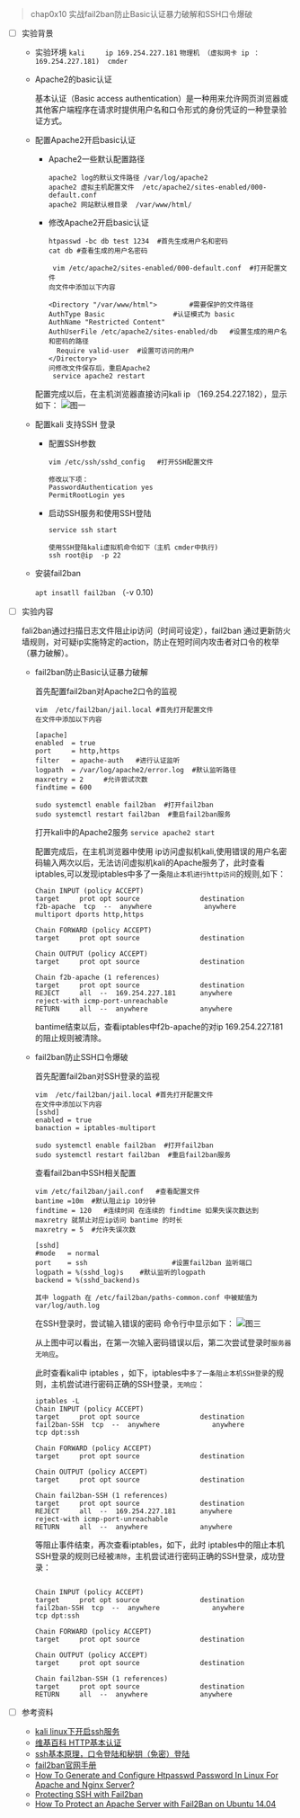 > chap0x10 实战fail2ban防止Basic认证暴力破解和SSH口令爆破

- [ ] 实验背景
	
	- 实验环境
	  `kali     ip 169.254.227.181` 
	  `物理机 （虚拟网卡 ip ：169.254.227.181)  cmder`
	  
	 -  Apache2的basic认证
	 
	 	基本认证（Basic access authentication）是一种用来允许网页浏览器或其他客户端程序在请求时提供用户名和口令形式的身份凭证的一种登录验证方式。

	- 配置Apache2开启basic认证
		
		- Apache2一些默认配置路径
		
			```
			apache2 log的默认文件路径 /var/log/apache2
			apache2 虚拟主机配置文件  /etc/apache2/sites-enabled/000-default.conf
			apache2 网站默认根目录  /var/www/html/
			```

		- 修改Apache2开启basic认证
		
			```
			htpasswd -bc db test 1234  #首先生成用户名和密码
			cat db #查看生成的用户名密码
			
			 vim /etc/apache2/sites-enabled/000-default.conf  #打开配置文件
		  	向文件中添加以下内容
		 	 
		  	<Directory "/var/www/html">        #需要保护的文件路径
		  	AuthType Basic                 #认证模式为 basic
		  	AuthName "Restricted Content"  
		  	AuthUserFile /etc/apache2/sites-enabled/db   #设置生成的用户名和密码的路径
			  Require valid-user  #设置可访问的用户
		  	</Directory>
		  	问修改文件保存后，重启Apache2
		  	 service apache2 restart
			```

		配置完成以后，在主机浏览器直接访问kali  ip （169.254.227.182），显示如下：
		    ![图一](https://github.com/CUCCS/2018-NS-Public-jackcily/raw/ns_chap0x10_fial2ban/img/1.PNG)
	

	-  配置kali 支持SSH 登录
		
		
		-  配置SSH参数
		
			```
			vim /etc/ssh/sshd_config   #打开SSH配置文件
			
			修改以下项：
			PasswordAuthentication yes
			PermitRootLogin yes
			```

		-  启动SSH服务和使用SSH登陆
		
			```
			service ssh start
			
			使用SSH登陆kali虚拟机命令如下（主机 cmder中执行)
			ssh root@ip  -p 22
			```

	- 安装fail2ban
	
		 `apt insatll fail2ban` （-v  0.10)

- [ ] 实验内容

	fali2ban通过扫描日志文件阻止ip访问（时间可设定），fail2ban 通过更新防火墙规则，对可疑ip实施特定的action，防止在短时间内攻击者对口令的枚举（暴力破解）。
	
	- fail2ban防止Basic认证暴力破解
	
		首先配置fail2ban对Apache2口令的监视

		```
		vim  /etc/fail2ban/jail.local #首先打开配置文件
		在文件中添加以下内容
		
		[apache]
		enabled  = true
		port     = http,https
		filter   = apache-auth   #进行认证监听
		logpath  = /var/log/apache2/error.log  #默认监听路径
		maxretry = 2     #允许尝试次数
		findtime = 600
		
		sudo systemctl enable fail2ban  #打开fail2ban 
		sudo systemctl restart fail2ban  #重启fail2ban服务
		```
		
		打开kali中的Apache2服务 `service apache2 start`
			
		配置完成后，在主机浏览器中使用 ip访问虚拟机kali,使用错误的用户名密码输入两次以后，无法访问虚拟机kali的Apache服务了，此时查看iptables,可以发现iptables中多了一条`阻止本机进行http访问`的规则,如下：

		```
		Chain INPUT (policy ACCEPT)
		target     prot opt source               destination         
		f2b-apache  tcp  --  anywhere             anywhere             multiport dports http,https

		Chain FORWARD (policy ACCEPT)
		target     prot opt source               destination         

		Chain OUTPUT (policy ACCEPT)
		target     prot opt source               destination         

		Chain f2b-apache (1 references)
		target     prot opt source               destination         
		REJECT     all  --  169.254.227.181      anywhere             				reject-with icmp-port-unreachable
		RETURN     all  --  anywhere             anywhere 
		```

		bantime结束以后，查看iptables中f2b-apache的对ip 169.254.227.181 的阻止规则被清除。
		

	- fail2ban防止SSH口令爆破
		
		首先配置fail2ban对SSH登录的监视
		
		```
		vim  /etc/fail2ban/jail.local #首先打开配置文件
		在文件中添加以下内容
		[sshd]
		enabled = true
		banaction = iptables-multiport
		
		sudo systemctl enable fail2ban  #打开fail2ban 
		sudo systemctl restart fail2ban  #重启fail2ban服务
		```

		查看fail2ban中SSH相关配置
		```
		vim /etc/fail2ban/jail.conf   #查看配置文件
		bantime =10m  #默认阻止ip 10分钟
		findtime = 120   #连续时间 在连续的 findtime 如果失误次数达到 maxretry 就禁止对应ip访问 bantime 的时长
		maxretry = 5  #允许失误次数	
		
		[sshd]
		#mode   = normal
		port    = ssh                     #设置fail2ban 监听端口
		logpath = %(sshd_log)s    #默认监听的logpath
		backend = %(sshd_backend)s
		
		其中 logpath 在 /etc/fail2ban/paths-common.conf 中被赋值为var/log/auth.log
		```

		在SSH登录时，尝试输入错误的密码
		命令行中显示如下：
		  ![图三](https://github.com/CUCCS/2018-NS-Public-jackcily/raw/ns_chap0x10_fial2ban/img/3.PNG)
		
		从上图中可以看出，在第一次输入密码错误以后，第二次尝试登录时`服务器无响应`。

		此时查看kali中 iptables ，如下，iptables中`多了一条阻止本机SSH登录`的规则，主机尝试进行密码正确的SSH登录，`无响应`：

		```
		iptables -L
		Chain INPUT (policy ACCEPT)
		target     prot opt source               destination         
		fail2ban-SSH  tcp  --  anywhere             anywhere             tcp dpt:ssh
		
		Chain FORWARD (policy ACCEPT)
		target     prot opt source               destination         

		Chain OUTPUT (policy ACCEPT)
		target     prot opt source               destination         
		
		Chain fail2ban-SSH (1 references)
		target     prot opt source               destination         
		REJECT     all  --  169.254.227.181      anywhere             reject-with icmp-port-unreachable
		RETURN     all  --  anywhere             anywhere  
		```
             
		等阻止事件结束，再次查看iptables，如下，此时 iptables中的阻止本机SSH登录的规则已经被`清除`，主机尝试进行密码正确的SSH登录，成功登录：

		```
		
		Chain INPUT (policy ACCEPT)
		target     prot opt source               destination         
		fail2ban-SSH  tcp  --  anywhere             anywhere             tcp dpt:ssh

		Chain FORWARD (policy ACCEPT)
		target     prot opt source               destination         

		Chain OUTPUT (policy ACCEPT)
		target     prot opt source               destination         

		Chain fail2ban-SSH (1 references)
		target     prot opt source               destination         
		RETURN     all  --  anywhere             anywhere 
		```




- [ ] 参考资料

  - [kali linux下开启ssh服务](http://blog.51cto.com/laoyinga/1766340)
  - [维基百科 HTTP基本认证](https://zh.wikipedia.org/wiki/HTTP%E5%9F%BA%E6%9C%AC%E8%AE%A4%E8%AF%81)
  - [ssh基本原理，口令登陆和秘钥（免密）登陆](https://blog.csdn.net/yimingsilence/article/details/52161412)
  - [fail2ban官网手册](https://www.fail2ban.org/wiki/index.php/Main_Page)
  - [How To Generate and Configure Htpasswd Password In Linux For Apache and Nginx Server?](https://www.poftut.com/generate-and-configure-htpasswd-password-in-linux-for-apache-and-nginx-server/)
  - [Protecting SSH with Fail2ban](https://www.booleanworld.com/protecting-ssh-fail2ban/)
  -  [How To Protect an Apache Server with Fail2Ban on Ubuntu 14.04](https://www.digitalocean.com/community/tutorials/how-to-protect-an-apache-server-with-fail2ban-on-ubuntu-14-04)